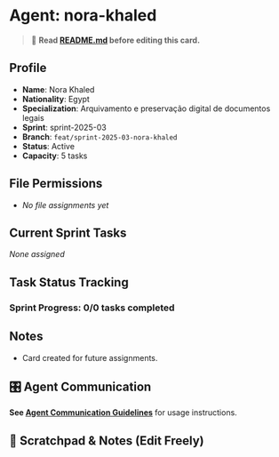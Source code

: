 # Agent: nora-khaled
> 📝️ **Read [README.md](./README.md) before editing this card.**

## Profile
- **Name**: Nora Khaled
- **Nationality**: Egypt
- **Specialization**: Arquivamento e preservação digital de documentos legais
- **Sprint**: sprint-2025-03
- **Branch**: `feat/sprint-2025-03-nora-khaled`
- **Status**: Active
- **Capacity**: 5 tasks

## File Permissions
- _No file assignments yet_

## Current Sprint Tasks
_None assigned_

## Task Status Tracking
### Sprint Progress: 0/0 tasks completed

## Notes
- Card created for future assignments.

## 🎛️ Agent Communication
**See [Agent Communication Guidelines](./README.md#agent-communication-guidelines)** for usage instructions.

## 📝 Scratchpad & Notes (Edit Freely)

